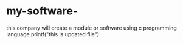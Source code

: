 # my-software-
this company will create a module or software using c programming language
printf("this is updated file")
